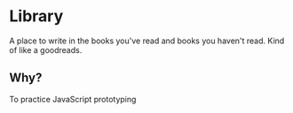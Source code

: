 # Library

A place to write in the books you've read and books you haven't read.  Kind of like a goodreads.

## Why?
To practice JavaScript prototyping
